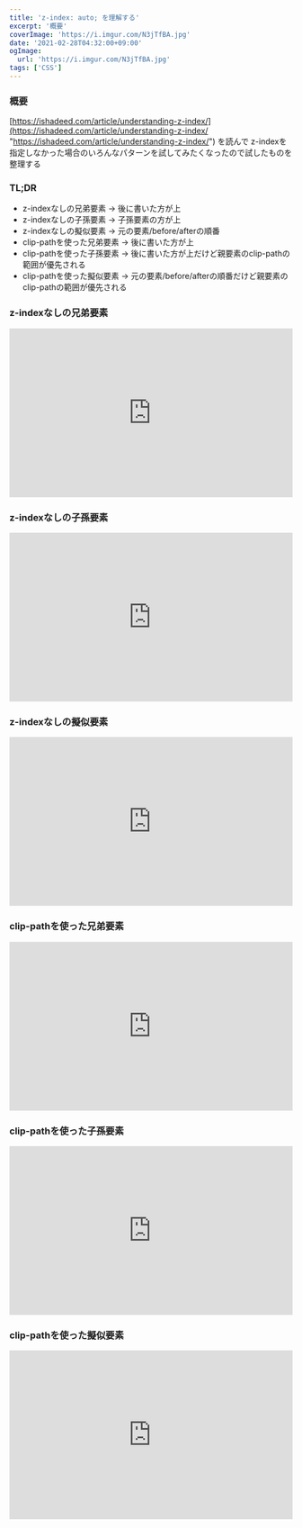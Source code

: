```yaml
---
title: 'z-index: auto; を理解する'
excerpt: '概要'
coverImage: 'https://i.imgur.com/N3jTfBA.jpg'
date: '2021-02-28T04:32:00+09:00'
ogImage:
  url: 'https://i.imgur.com/N3jTfBA.jpg'
tags: ['CSS']
---
```


### 概要

[https://ishadeed.com/article/understanding-z-index/](https://ishadeed.com/article/understanding-z-index/ "https://ishadeed.com/article/understanding-z-index/") を読んで z-indexを指定しなかった場合のいろんなパターンを試してみたくなったので試したものを整理する

### TL;DR

*   z-indexなしの兄弟要素 → 後に書いた方が上
*   z-indexなしの子孫要素 → 子孫要素の方が上
*   z-indexなしの擬似要素 → 元の要素/before/afterの順番
*   clip-pathを使った兄弟要素 → 後に書いた方が上
*   clip-pathを使った子孫要素 → 後に書いた方が上だけど親要素のclip-pathの範囲が優先される
*   clip-pathを使った擬似要素 → 元の要素/before/afterの順番だけど親要素のclip-pathの範囲が優先される

### z-indexなしの兄弟要素

<iframe height="300" style="width: 100%;" scrolling="no" title="z-index 兄弟要素" src="https://codepen.io/o-hayato/embed/xxRWRxJ?default-tab=html%2Cresult" frameborder="no" loading="lazy" allowtransparency="true" allowfullscreen="true">
  See the Pen <a href="https://codepen.io/o-hayato/pen/xxRWRxJ">
  z-index 兄弟要素</a> by o-hayato (<a href="https://codepen.io/o-hayato">@o-hayato</a>)
  on <a href="https://codepen.io">CodePen</a>.
</iframe>

### z-indexなしの子孫要素

<iframe height="300" style="width: 100%;" scrolling="no" title="z-index 子孫要素" src="https://codepen.io/o-hayato/embed/BaQrQKj?default-tab=html%2Cresult" frameborder="no" loading="lazy" allowtransparency="true" allowfullscreen="true">
  See the Pen <a href="https://codepen.io/o-hayato/pen/BaQrQKj">
  z-index 子孫要素</a> by o-hayato (<a href="https://codepen.io/o-hayato">@o-hayato</a>)
  on <a href="https://codepen.io">CodePen</a>.
</iframe>

### z-indexなしの擬似要素

<iframe height="300" style="width: 100%;" scrolling="no" title="z-index 擬似要素要素" src="https://codepen.io/o-hayato/embed/vYyRymB?default-tab=html%2Cresult" frameborder="no" loading="lazy" allowtransparency="true" allowfullscreen="true">
  See the Pen <a href="https://codepen.io/o-hayato/pen/vYyRymB">
  z-index 擬似要素要素</a> by o-hayato (<a href="https://codepen.io/o-hayato">@o-hayato</a>)
  on <a href="https://codepen.io">CodePen</a>.
</iframe>

### clip-pathを使った兄弟要素

<iframe height="300" style="width: 100%;" scrolling="no" title="z-index clip-path 兄弟要素" src="https://codepen.io/o-hayato/embed/gOLeLwp?default-tab=html%2Cresult" frameborder="no" loading="lazy" allowtransparency="true" allowfullscreen="true">
  See the Pen <a href="https://codepen.io/o-hayato/pen/gOLeLwp">
  z-index clip-path 兄弟要素</a> by o-hayato (<a href="https://codepen.io/o-hayato">@o-hayato</a>)
  on <a href="https://codepen.io">CodePen</a>.
</iframe>

### clip-pathを使った子孫要素

<iframe height="300" style="width: 100%;" scrolling="no" title="z-index clip-path 子孫要素" src="https://codepen.io/o-hayato/embed/JjbLbbw?default-tab=html%2Cresult" frameborder="no" loading="lazy" allowtransparency="true" allowfullscreen="true">
  See the Pen <a href="https://codepen.io/o-hayato/pen/JjbLbbw">
  z-index clip-path 子孫要素</a> by o-hayato (<a href="https://codepen.io/o-hayato">@o-hayato</a>)
  on <a href="https://codepen.io">CodePen</a>.
</iframe>

### clip-pathを使った擬似要素

<iframe height="300" style="width: 100%;" scrolling="no" title="z-index 擬似要素要素 clip-path" src="https://codepen.io/o-hayato/embed/qBqoqXv?default-tab=html%2Cresult" frameborder="no" loading="lazy" allowtransparency="true" allowfullscreen="true">
  See the Pen <a href="https://codepen.io/o-hayato/pen/qBqoqXv">
  z-index 擬似要素要素 clip-path</a> by o-hayato (<a href="https://codepen.io/o-hayato">@o-hayato</a>)
  on <a href="https://codepen.io">CodePen</a>.
</iframe>